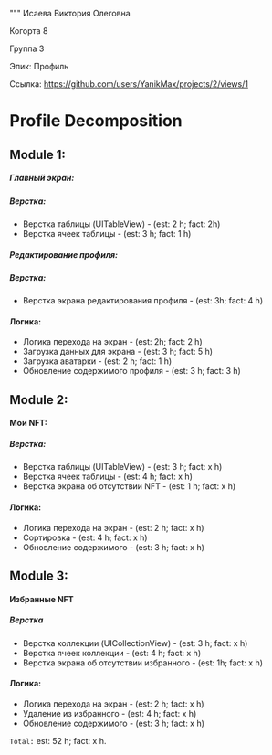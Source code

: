 """
Исаева Виктория Олеговна

Когорта 8

Группа 3

Эпик: Профиль

Ссылка: https://github.com/users/YanikMax/projects/2/views/1


# Profile Decomposition
## Module 1:

##### Главный экран:

##### Верстка:

- Верстка таблицы (UITableView) - (est: 2 h; fact: 2h)
- Верстка ячеек таблицы - (est: 3 h; fact: 1 h)


##### Редактирование профиля:
##### Верстка:

- Верстка экрана редактирования профиля - (est: 3h; fact: 4 h)

#### Логика:
- Логика перехода на экран - (est: 2h; fact: 2 h)
- Загрузка данных для экрана - (est: 3 h; fact: 5 h)
- Загрузка  аватарки - (est: 2 h; fact: 1 h)
- Обновление содержимого профиля - (est: 3 h; fact: 3 h)

## Module 2:

#### Мои NFT:
##### Верстка:
- Верстка таблицы (UITableView) - (est: 3 h; fact: x h)
- Верстка ячеек таблицы  - (est: 4 h; fact: x h)
- Верстка экрана об отсутствии NFT - (est: 1 h; fact: x h)

#### Логика:
- Логика перехода на экран - (est: 2 h; fact: x h)
- Сортировка - (est: 4 h; fact: x h)
- Обновление содержимого - (est: 3 h; fact: x h)


## Module 3:

#### Избранные NFT
##### Верстка 
- Верстка коллекции (UICollectionView) - (est: 3 h; fact: x h)
- Верстка ячеек коллекции - (est: 4 h; fact: x h)
- Верстка экрана об отсутствии избранного - (est: 1h; fact: x h)

#### Логика:

- Логика перехода на экран - (est: 2 h; fact: x h)
- Удаление из избранного - (est: 4 h; fact: x h)
- Обновление содержимого - (est: 3 h; fact: x h)

`Total:` est: 52 h; fact: x h.
